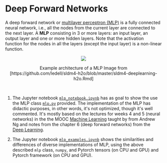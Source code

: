 # Deep Forward Networks
A deep forward network or [multilayer perceptron (MLP)](https://en.wikipedia.org/wiki/Multilayer_perceptron) is a fully connected neural network, i.e., all the nodes from the current layer are connected to the next layer. A **MLP** consisting in 3 or more layers: an input layer, an output layer and one or more hidden layers. Note that the activation function for the nodes in all the layers (except the input layer) is a non-linear function.

<p align="center">
  <img src="https://raw.githubusercontent.com/ledell/sldm4-h2o/master/mlp_network.png" />
</p>

<p align="center">
Example architecture of a MLP  
Image from [https://github.com/ledell/sldm4-h2o/blob/master/sldm4-deeplearning-h2o.Rmd]
</p>

</br>



1. The Jupyter notebook [`mlp_notebook.ipynb`](mlp_notebook.ipynb) has as goal to show the use the MLP class [`mlp.py`](mlp.py) provided. The implementation of the MLP has didactic purposes, in other words, it's not optimized, though it's well commented. It's mostly based on the lectures for weeks 4 and 5 (neural networks) in the the MOOC [Machine Learning](https://www.coursera.org/learn/machine-learning#%20) taught by from Andrew Ng and notes from the chapter 6 (deep forward networks) from the [Deep Learning](http://www.deeplearningbook.org/).

2. The Jupyter notebook [`mlp_examples.ipynb`](mlp_examples.ipynb) shows the similarities and differences of diverse implementations of MLP, using the above described `mlp` class, `numpy`, and Pytorch tensors (on CPU and GPU) and Pytorch framework (on CPU and GPU).
